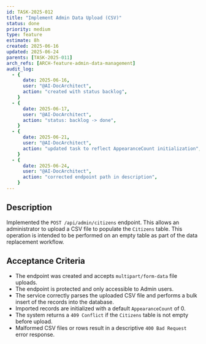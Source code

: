 ```yaml
---
id: TASK-2025-012
title: "Implement Admin Data Upload (CSV)"
status: done
priority: medium
type: feature
estimate: 8h
created: 2025-06-16
updated: 2025-06-24
parents: [TASK-2025-011]
arch_refs: [ARCH-feature-admin-data-management]
audit_log:
  - {
      date: 2025-06-16,
      user: "@AI-DocArchitect",
      action: "created with status backlog",
    }
  - {
      date: 2025-06-17,
      user: "@AI-DocArchitect",
      action: "status: backlog -> done",
    }
  - {
      date: 2025-06-21,
      user: "@AI-DocArchitect",
      action: "updated task to reflect AppearanceCount initialization",
    }
  - {
      date: 2025-06-24,
      user: "@AI-DocArchitect",
      action: "corrected endpoint path in description",
    }
---
```


## Description

Implemented the `POST /api/admin/citizens` endpoint. This allows an administrator to upload a CSV file to populate the `Citizens` table. This operation is intended to be performed on an empty table as part of the data replacement workflow.

## Acceptance Criteria

- The endpoint was created and accepts `multipart/form-data` file uploads.
- The endpoint is protected and only accessible to Admin users.
- The service correctly parses the uploaded CSV file and performs a bulk insert of the records into the database.
- Imported records are initialized with a default `AppearanceCount` of 0.
- The system returns a `409 Conflict` if the `Citizens` table is not empty before upload.
- Malformed CSV files or rows result in a descriptive `400 Bad Request` error response.
